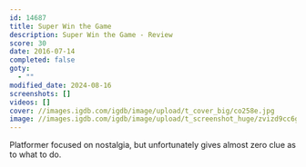 ```yaml
---
id: 14687
title: Super Win the Game
description: Super Win the Game - Review
score: 30
date: 2016-07-14
completed: false
goty:
  - ""
modified_date: 2024-08-16
screenshots: []
videos: []
cover: //images.igdb.com/igdb/image/upload/t_cover_big/co258e.jpg
image: //images.igdb.com/igdb/image/upload/t_screenshot_huge/zvizd9cc6gzsdjpimdlx.jpg
---
```

Platformer focused on nostalgia, but unfortunately gives almost zero clue as to what to do.